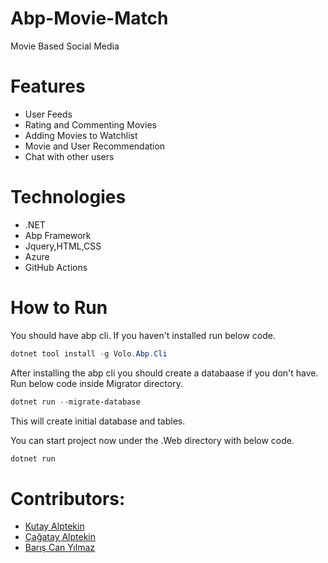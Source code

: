 # Abp-Movie-Match

Movie Based Social Media 

# Features

* User Feeds
* Rating and Commenting Movies
* Adding Movies to Watchlist
* Movie and User Recommendation
* Chat with other users

# Technologies 

* .NET
* Abp Framework
* Jquery,HTML,CSS
* Azure
* GitHub Actions

# How to Run

You should have abp cli. If you haven't installed run below code.

```powershell
dotnet tool install -g Volo.Abp.Cli
```

After installing the abp cli you should create a databaase if you don't have. Run below code inside Migrator directory.

```powershell
dotnet run --migrate-database
```
This will create initial database and tables.


You can start project now under the .Web directory with below code.
```powershell
dotnet run 
```

# Contributors:

* [Kutay Alptekin](https://github.com/Kutayalptekinn)
* [Çağatay Alptekin](https://github.com/cagatayalp-cpu23)
* [Barış Can Yılmaz](https://github.com/bariscanyilmaz)
